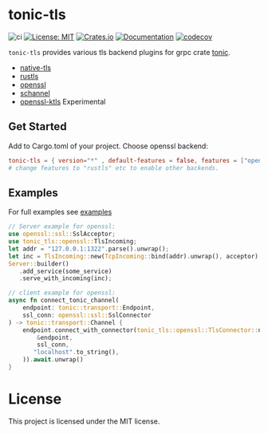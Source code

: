# tonic-tls
![ci](https://github.com/youyuanwu/tonic-tls/actions/workflows/CI.yml/badge.svg)
[![License: MIT](https://img.shields.io/badge/License-MIT-yellow.svg)](https://raw.githubusercontent.com/youyuanwu/tonic-tls/main/LICENSE)
[![Crates.io](https://img.shields.io/crates/v/tonic-tls)](https://crates.io/crates/tonic-tls)
[![Documentation](https://docs.rs/tonic-tls/badge.svg)](https://docs.rs/tonic-tls)
[![codecov](https://codecov.io/gh/youyuanwu/tonic-tls/graph/badge.svg?token=770RTTJ6R4)](https://codecov.io/gh/youyuanwu/tonic-tls)

`tonic-tls` provides various tls backend plugins for grpc crate [tonic](https://github.com/hyperium/tonic).

* [native-tls](https://github.com/sfackler/rust-native-tls)
* [rustls](https://github.com/rustls/rustls)
* [openssl](https://github.com/sfackler/rust-openssl)
* [schannel](https://github.com/steffengy/schannel-rs)
* [openssl-ktls](https://github.com/youyuanwu/rust-openssl-ktls) Experimental

## Get Started
Add to Cargo.toml of your project.
Choose openssl backend:
```toml
tonic-tls = { version="*" , default-features = false, features = ["openssl"] }
# change features to "rustls" etc to enable other backends.
```

## Examples
For full examples see [examples](./tonic-tls-tests/examples/)
```rs
// Server example for openssl:
use openssl::ssl::SslAcceptor;
use tonic_tls::openssl::TlsIncoming;
let addr = "127.0.0.1:1322".parse().unwrap();
let inc = TlsIncoming::new(TcpIncoming::bind(addr).unwrap(), acceptor);
Server::builder()
   .add_service(some_service)
   .serve_with_incoming(inc);
```

```rs
// client example for openssl:
async fn connect_tonic_channel(
    endpoint: tonic::transport::Endpoint,
    ssl_conn: openssl::ssl::SslConnector
) -> tonic::transport::Channel {
    endpoint.connect_with_connector(tonic_tls::openssl::TlsConnector::new(
        &endpoint,
        ssl_conn,
       "localhost".to_string(),
    )).await.unwrap()
}
```

# License
This project is licensed under the MIT license.